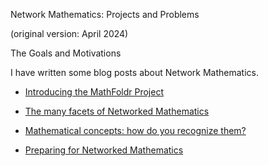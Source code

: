 Network Mathematics: Projects and Problems


(original version: April 2024)


The Goals and Motivations

I have written some blog posts about Network Mathematics.

* [Introducing the MathFoldr Project](https://topos.site/blog/2021-07-11-introducing-mathfoldr/)

* [The many facets of Networked Mathematics](https://topos.site/blog/2022-04-18-facets-of-networked-mathematics/)

* [Mathematical concepts: how do you recognize them?](https://topos.site/blog/2022-11-16-mathematical-concepts/)

* [Preparing for Networked Mathematics](https://topos.site/blog/2023-01-05-preparing-for-networked-mathematics/)

